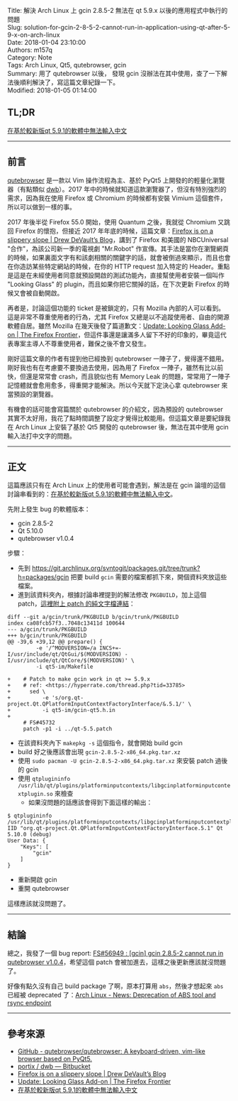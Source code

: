 Title: 解決 Arch Linux 上 gcin 2.8.5-2 無法在 qt 5.9.x 以後的應用程式中執行的問題  
Slug: solution-for-gcin-2-8-5-2-cannot-run-in-application-using-qt-after-5-9-x-on-arch-linux  
Date: 2018-01-04 23:10:00  
Authors: m157q  
Category: Note  
Tags: Arch Linux, Qt5, qutebrowser, gcin  
Summary: 用了 qutebrowser 以後， 發現 gcin 沒辦法在其中使用，查了一下解法後順利解決了，寫這篇文章紀錄一下。  
Modified: 2018-01-05 01:14:00  
  
  
## TL;DR  
  
[在基於較新版qt 5.9.1的軟體中無法輸入中文](https://hyperrate.com/thread.php?tid=33785)  
  
---  
  
## 前言  
  
[qutebrowser](https://github.com/qutebrowser/qutebrowser) 是一款以 Vim 操作流程為主、基於 PyQt5 上開發的的輕量化瀏覽器（有點類似 [dwb](https://bitbucket.org/portix/dwb)）。2017 年中的時候就知道這款瀏覽器了，但沒有特別強烈的需求，因為我在使用 Firefox 或 Chromium 的時候都有安裝 Vimium 這個套件，所以可以做到一樣的事。  
  
2017 年後半從 Firefox 55.0 開始，使用 Quantum 之後，我就從 Chromium 又跳回 Firefox 的懷抱，但接近 2017 年年底的時候，這篇文章：[Firefox is on a slippery slope | Drew DeVault’s Blog](https://sircmpwn.github.io/2017/12/16/Firefox-is-on-a-slippery-slope.html)，講到了 Firefox 和美國的 NBCUniversal "合作"，為該公司新一季的電視劇 "Mr.Robot" 作宣傳。其手法是當你在瀏覽網頁的時候，如果裏面文字有和該劇相關的關鍵字的話，就會被倒過來顯示，而且也會在你造訪某些特定網站的時候，在你的 HTTP request 加入特定的 Header。重點是這是在未經使用者同意就預設開啟的測試功能內，直接幫使用者安裝一個叫作 "Looking Glass" 的 plugin，而且如果你把它關掉的話，在下次更新 Firefox 的時候又會被自動開啟。  
  
再者是，討論這個功能的 ticket 是被鎖定的，只有 Mozilla 內部的人可以看到。這是非常不尊重使用者的行為，尤其 Firefox 又總是以不追蹤使用者、自由的開源軟體自居。雖然 Mozilla 在幾天後發了篇道歉文：[Update: Looking Glass Add-on | The Firefox Frontier](https://blog.mozilla.org/firefox/update-looking-glass-add/)，但這件事還是讓滿多人留下不好的印象的，畢竟這代表專案主導人不尊重使用者，難保之後不會又發生。  
  
剛好這篇文章的作者有提到他已經換到 qutebrowser 一陣子了，覺得還不錯用。剛好我也有在考慮要不要換過去使用，因為用了 Firefox 一陣子，雖然有比以前快，但還是常常會 crash，而且貌似也有 Memory Leak 的問題，常常用了一陣子記憶體就會愈用愈多，得重開才能解決。所以今天就下定決心拿 qutebrowser 來當預設的瀏覽器。  
  
有機會的話可能會寫篇關於 qutebrowser 的介紹文，因為預設的 qutebrowser 其實不太好用，我花了點時間調整了設定才覺得比較能用。但這篇文章是要紀錄我在 Arch Linux 上安裝了基於 Qt5 開發的 qutebrowser 後，無法在其中使用 gcin 輸入法打中文字的問題。  
  
---  
  
## 正文  
  
這篇應該只有在 Arch Linux 上的使用者可能會遇到，解法是在 gcin 論壇的這個討論串看到的：[在基於較新版qt 5.9.1的軟體中無法輸入中文](https://hyperrate.com/thread.php?tid=33785)。  
  
先附上發生 bug 的軟體版本：  
  
+ gcin 2.8.5-2  
+ Qt 5.10.0  
+ qutebrowser v1.0.4  
  
步驟：  
  
+ 先到 <https://git.archlinux.org/svntogit/packages.git/tree/trunk?h=packages/gcin> 把要 build `gcin` 需要的檔案都抓下來，開個資料夾放這些檔案。  
+ 進到該資料夾內，根據討論串裡提到的解法修改 `PKGBUILD`，加上這個 patch，[這裡附上 patch 的純文字檔連結](/files/solution-for-gcin-2-8-5-2-cannot-run-in-application-using-qt-after-5-9-x-on-arch-linux/qt-5.9.patch)：  
  
```  
diff --git a/gcin/trunk/PKGBUILD b/gcin/trunk/PKGBUILD  
index ca08fcb57f3..7048c13411d 100644  
--- a/gcin/trunk/PKGBUILD  
+++ b/gcin/trunk/PKGBUILD  
@@ -39,6 +39,12 @@ prepare() {  
         -e '/^MODVERSION=/a INCS+=-I/usr/include/qt/QtGui/$(MODVERSION) -I/usr/include/qt/QtCore/$(MODVERSION)' \  
         -i qt5-im/Makefile  
  
+    # Patch to make gcin work in qt >= 5.9.x  
+    # ref: <https://hyperrate.com/thread.php?tid=33785>  
+      sed \  
+          -e 's/org.qt-project.Qt.QPlatformInputContextFactoryInterface/&.5.1/' \  
+          -i qt5-im/gcin-qt5.h.in  
+  
     # FS#45732  
     patch -p1 -i ../qt-5.5.patch  
```  
  
+ 在該資料夾內下 `makepkg -s` 這個指令，就會開始 build gcin  
+ build 好之後應該會出現 `gcin-2.8.5-2-x86_64.pkg.tar.xz`  
+ 使用 `sudo pacman -U gcin-2.8.5-2-x86_64.pkg.tar.xz` 來安裝 patch 過後的 gcin  
+ 使用 `qtplugininfo /usr/lib/qt/plugins/platforminputcontexts/libgcinplatforminputcontextplugin.so` 來檢查  
    + 如果沒問題的話應該會得到下面這樣的輸出：  
  
```  
$ qtplugininfo /usr/lib/qt/plugins/platforminputcontexts/libgcinplatforminputcontextplugin.so  
IID "org.qt-project.Qt.QPlatformInputContextFactoryInterface.5.1" Qt 5.10.0 (debug)  
User Data: {  
    "Keys": [  
        "gcin"  
    ]  
}  
```  
  
+ 重新開啟 gcin  
+ 重開 qutebrowser  
  
這樣應該就沒問題了。  
  
---  
  
## 結論  
  
總之，我發了一個 bug report: [FS#56949 : \[gcin\] gcin 2.8.5-2 cannot run in qutebrowser v1.0.4](https://bugs.archlinux.org/task/56949)，希望這個 patch 會被加進去，這樣之後更新應該就沒問題了。  
  
好像有點久沒有自己 build package 了啊，原本打算用 `abs`，然後才想起來 `abs` 已經被 deprecated 了：[Arch Linux - News: Deprecation of ABS tool and rsync endpoint](https://www.archlinux.org/news/deprecation-of-abs/)  
  
---  
  
## 參考來源  
  
+ [GitHub - qutebrowser/qutebrowser: A keyboard-driven, vim-like browser based on PyQt5.](https://github.com/qutebrowser/qutebrowser)  
+ [portix / dwb — Bitbucket](https://bitbucket.org/portix/dwb)  
+ [Firefox is on a slippery slope | Drew DeVault’s Blog](https://sircmpwn.github.io/2017/12/16/Firefox-is-on-a-slippery-slope.html)  
+ [Update: Looking Glass Add-on | The Firefox Frontier](https://blog.mozilla.org/firefox/update-looking-glass-add/)  
+ [在基於較新版qt 5.9.1的軟體中無法輸入中文](https://hyperrate.com/thread.php?tid=33785)  
